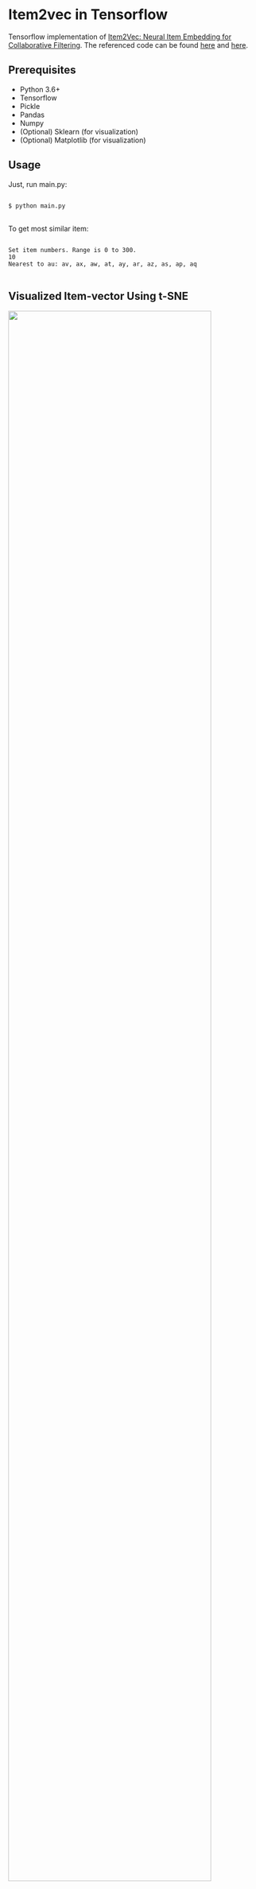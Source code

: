 Item2vec in Tensorflow
=============
Tensorflow implementation of [Item2Vec: Neural Item Embedding for Collaborative Filtering](https://arxiv.org/vc/arxiv/papers/1603/1603.04259v2.pdf, "paper link"). The referenced code can be found 
[here](https://github.com/carpedm20/word2vec-tensorflow, "ref1 link")
and 
[here](https://github.com/yoonkim/word2vec_torch, "ref2 link").

Prerequisites
-------------

* Python 3.6+
* Tensorflow
* Pickle
* Pandas
* Numpy
* (Optional) Sklearn (for visualization)
* (Optional) Matplotlib (for visualization)

Usage
-------------
Just, run main.py:
<pre>
<code>
$ python main.py
</code>
</pre>

To get most similar item:
<pre>
<code>
Set item numbers. Range is 0 to 300.
10
Nearest to au: av, ax, aw, at, ay, ar, az, as, ap, aq
</code>
</pre>

Visualized Item-vector Using t-SNE
-------------

<img src="https://github.com/werellel/item2vec-Neural-Item-Embedding-For-Collaborative-Filtering/blob/master/t-SNE.png" width="90%"></img>

Author
-------------
[werellel](https://github.com/werellel, "author link")


